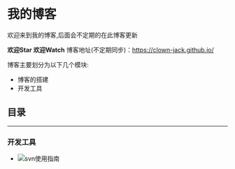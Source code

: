 # 我的博客
欢迎来到我的博客,后面会不定期的在此博客更新

**欢迎Star 欢迎Watch**
博客地址(不定期同步)：https://clown-jack.github.io/

博客主要划分为以下几个模块:
- 博客的搭建
- 开发工具


## 目录
---
### 开发工具
 - ![svn使用指南](https://github.com/clown-Jack/myBlog/issues/1)
